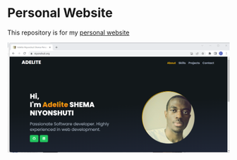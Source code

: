 # Personal Website

This repository is for my [personal website](https://niyonshuti.org)

![alt text](https://github.com/codewithadelite/portfolio/blob/master/src/assets/images/homepage.png?raw=true)
